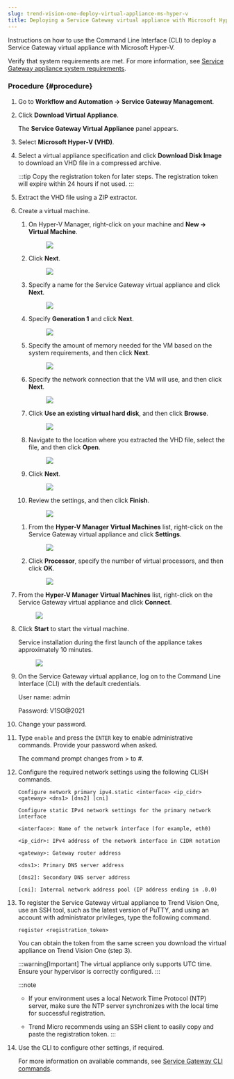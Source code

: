 ```yaml
---
slug: trend-vision-one-deploy-virtual-appliance-ms-hyper-v
title: Deploying a Service Gateway virtual appliance with Microsoft Hyper-V
---
```


Instructions on how to use the Command Line Interface (CLI) to deploy a Service Gateway virtual appliance with Microsoft Hyper-V.

Verify that system requirements are met. For more information, see [Service Gateway appliance system requirements](sg-sys-requirements.md).

### Procedure {#procedure}

1.  Go to **Workflow and Automation → Service Gateway Management**.

2.  Click **Download Virtual Appliance**.

    The **Service Gateway Virtual Appliance** panel appears.

3.  Select **Microsoft Hyper-V (VHD)**.

4.  Select a virtual appliance specification and click **Download Disk Image** to download an VHD file in a compressed archive.

    :::tip
    Copy the registration token for later steps. The registration token will expire within 24 hours if not used.
    :::

5.  Extract the VHD file using a ZIP extractor.

6.  Create a virtual machine.

    1.  On Hyper-V Manager, right-click on your machine and **New → Virtual Machine**.

        <figure>
        <img src="./images/sg_hyperv_new=20211115170204.webp" />
        </figure>

    2.  Click **Next**.

        <figure>
        <img src="./images/sg_hyperv_1_beforeyoubegin=20220525104621.webp" />
        </figure>

    3.  Specify a name for the Service Gateway virtual appliance and click **Next**.

        <figure>
        <img src="./images/sg_hyperv_2_name=20211022152937=.webp" />
        </figure>

    4.  Specify **Generation 1** and click **Next**.

        <figure>
        <img src="./images/sg_hyperv_3_generation=20211022153037=.webp" />
        </figure>

    5.  Specify the amount of memory needed for the VM based on the system requirements, and then click **Next**.

        <figure>
        <img src="./images/sg_hyperv_4_memory=20211022153058=.webp" />
        </figure>

    6.  Specify the network connection that the VM will use, and then click **Next**.

        <figure>
        <img src="./images/sg_hyperv_5_networking=20211022153406=.webp" />
        </figure>

    7.  Click **Use an existing virtual hard disk**, and then click **Browse**.

        <figure>
        <img src="./images/sg_hyperv_6_hdd=20211022153447=.webp" />
        </figure>

    8.  Navigate to the location where you extracted the VHD file, select the file, and then click **Open**.

        <figure>
        <img src="./images/sg_hyperv_7_hddfile=20211022153513=.webp" />
        </figure>

    9.  Click **Next**.

        <figure>
        <img src="./images/sg_hyperv_8_hddnext=20211022153608=.webp" />
        </figure>

    10. Review the settings, and then click **Finish**.

        <figure>
        <img src="./images/sg_hyperv_9_finish=20211022155239=.webp" />
        </figure>

    <!-- -->

    1.  From the **Hyper-V Manager** **Virtual Machines** list, right-click on the Service Gateway virtual appliance and click **Settings**.

        <figure>
        <img src="./images/sg_hyperv_11_offstatesettings=20211022161940=.webp" />
        </figure>

    2.  Click **Processor**, specify the number of virtual processors, and then click **OK**.

        <figure>
        <img src="./images/sg_hyperv_12_cpus=20211022162017=.webp" />
        </figure>

7.  From the **Hyper-V Manager** **Virtual Machines** list, right-click on the Service Gateway virtual appliance and click **Connect**.

    <figure>
    <img src="./images/sg_hyperv_13_connect=20211022162114=.webp" />
    </figure>

8.  Click **Start** to start the virtual machine.

    Service installation during the first launch of the appliance takes approximately 10 minutes.

    <figure>
    <img src="./images/sg_hyperv_14_start=20211022162141=.webp" />
    </figure>

9.  On the Service Gateway virtual appliance, log on to the Command Line Interface (CLI) with the default credentials.

    User name: admin

    Password: V1SG@2021

10. Change your password.

11. Type `enable` and press the `ENTER` key to enable administrative commands. Provide your password when asked.

    The command prompt changes from \> to \#.

12. Configure the required network settings using the following CLISH commands.

    `Configure network primary ipv4.static <interface> <ip_cidr> <gateway> <dns1> [dns2] [cni] `

    `Configure static IPv4 network settings for the primary network interface`

    `<interface>: Name of the network interface (for example, eth0)`

    `<ip_cidr>: IPv4 address of the network interface in CIDR notation`

    `<gateway>: Gateway router address`

    `<dns1>: Primary DNS server address`

    `[dns2]: Secondary DNS server address`

    `[cni]: Internal network address pool (IP address ending in .0.0)`

13. To register the Service Gateway virtual appliance to Trend Vision One, use an SSH tool, such as the latest version of PuTTY, and using an account with administrator privileges, type the following command.

    `register <registration_token>`

    You can obtain the token from the same screen you download the virtual appliance on Trend Vision One (step 3).

    :::warning[Important]
    The virtual appliance only supports UTC time. Ensure your hypervisor is correctly configured.
    :::

    :::note
    - If your environment uses a local Network Time Protocol (NTP) server, make sure the NTP server synchronizes with the local time for successful registration.

    - Trend Micro recommends using an SSH client to easily copy and paste the registration token.
    :::

14. Use the CLI to configure other settings, if required.

    For more information on available commands, see [Service Gateway CLI commands](service-gateway-cli-commands.md).
